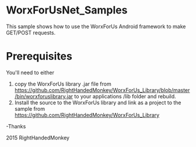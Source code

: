 WorxForUsNet_Samples
===================

This sample shows how to use the WorxForUs Android framework to make GET/POST requests.

Prerequisites
===================
You'll need to either 
1. copy the WorxForUs library .jar file from https://github.com/RightHandedMonkey/WorxForUs_Library/blob/master/bin/worxforuslibrary.jar to your applications /lib folder and rebuild.
2. Install the source to the WorxForUs library and link as a project to the sample from https://github.com/RightHandedMonkey/WorxForUs_Library

-Thanks

2015
RightHandedMonkey
